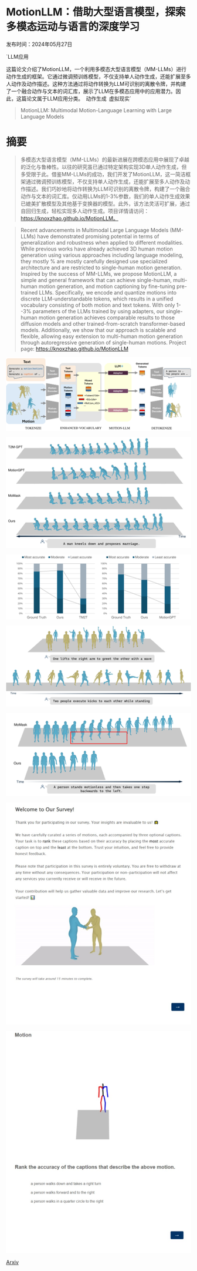 # MotionLLM：借助大型语言模型，探索多模态运动与语言的深度学习

发布时间：2024年05月27日

`LLM应用

这篇论文介绍了MotionLLM，一个利用多模态大型语言模型（MM-LLMs）进行动作生成的框架。它通过微调预训练模型，不仅支持单人动作生成，还能扩展至多人动作及动作描述。这种方法通过将动作转换为LLM可识别的离散令牌，并构建了一个融合动作与文本的词汇库，展示了LLM在多模态应用中的应用潜力。因此，这篇论文属于LLM应用分类。` `动作生成` `虚拟现实`

> MotionLLM: Multimodal Motion-Language Learning with Large Language Models

# 摘要

> 多模态大型语言模型（MM-LLMs）的最新进展在跨模态应用中展现了卓越的泛化与鲁棒性。以往的研究虽已通过特定架构实现3D单人动作生成，但多受限于此。借鉴MM-LLMs的成功，我们开发了MotionLLM，这一简洁框架通过微调预训练模型，不仅支持单人动作生成，还能扩展至多人动作及动作描述。我们巧妙地将动作转换为LLM可识别的离散令牌，构建了一个融合动作与文本的词汇库。仅动用LLMs的1-3%参数，我们的单人动作生成效果已媲美扩散模型及其他基于变换器的模型。此外，该方法灵活可扩展，通过自回归生成，轻松实现多人动作生成。项目详情请访问：https://knoxzhao.github.io/MotionLLM。

> Recent advancements in Multimodal Large Language Models (MM-LLMs) have demonstrated promising potential in terms of generalization and robustness when applied to different modalities. While previous works have already achieved 3D human motion generation using various approaches including language modeling, they mostly % are mostly carefully designed use specialized architecture and are restricted to single-human motion generation. Inspired by the success of MM-LLMs, we propose MotionLLM, a simple and general framework that can achieve single-human, multi-human motion generation, and motion captioning by fine-tuning pre-trained LLMs. Specifically, we encode and quantize motions into discrete LLM-understandable tokens, which results in a unified vocabulary consisting of both motion and text tokens. With only 1--3% parameters of the LLMs trained by using adapters, our single-human motion generation achieves comparable results to those diffusion models and other trained-from-scratch transformer-based models. Additionally, we show that our approach is scalable and flexible, allowing easy extension to multi-human motion generation through autoregressive generation of single-human motions. Project page: https://knoxzhao.github.io/MotionLLM

![MotionLLM：借助大型语言模型，探索多模态运动与语言的深度学习](../../../paper_images/2405.17013/x1.png)

![MotionLLM：借助大型语言模型，探索多模态运动与语言的深度学习](../../../paper_images/2405.17013/x2.png)

![MotionLLM：借助大型语言模型，探索多模态运动与语言的深度学习](../../../paper_images/2405.17013/x3.png)

![MotionLLM：借助大型语言模型，探索多模态运动与语言的深度学习](../../../paper_images/2405.17013/x4.png)

![MotionLLM：借助大型语言模型，探索多模态运动与语言的深度学习](../../../paper_images/2405.17013/x5.png)

![MotionLLM：借助大型语言模型，探索多模态运动与语言的深度学习](../../../paper_images/2405.17013/survey1_.png)

![MotionLLM：借助大型语言模型，探索多模态运动与语言的深度学习](../../../paper_images/2405.17013/survey2_.png)

[Arxiv](https://arxiv.org/abs/2405.17013)